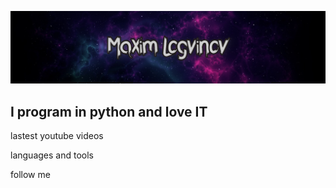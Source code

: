 [![Header](https://github.com/BrokenError/BrokenError/blob/main/assets/header.png)](https://www.youtube.com/channel/UCMCfP56CzdtNGINImNiQVpA)

## I program in python and love IT

lastest youtube videos

languages and tools

follow me